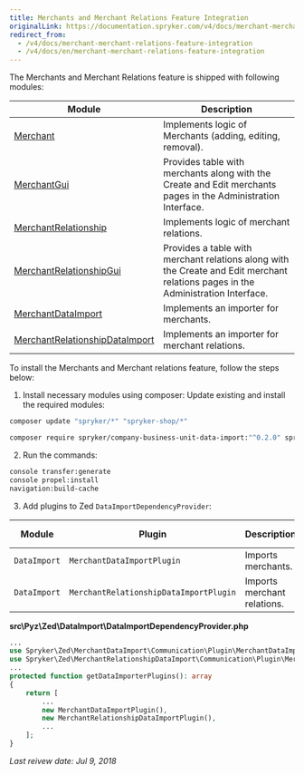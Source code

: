 ```yaml
---
title: Merchants and Merchant Relations Feature Integration
originalLink: https://documentation.spryker.com/v4/docs/merchant-merchant-relations-feature-integration
redirect_from:
  - /v4/docs/merchant-merchant-relations-feature-integration
  - /v4/docs/en/merchant-merchant-relations-feature-integration
---
```


The Merchants and Merchant Relations feature is shipped with following modules:

| Module | Description |
| --- | --- |
| [Merchant](https://github.com/spryker/spryker/tree/master/Bundles/Merchant) | Implements logic of Merchants (adding, editing, removal). |
| [MerchantGui](https://github.com/spryker/spryker/tree/master/Bundles/MerchantGui) | Provides table with merchants along with the Create and Edit merchants pages in the Administration Interface. |
| [MerchantRelationship](https://github.com/spryker/spryker/tree/master/Bundles/MerchantRelationship) | Implements logic of merchant relations. |
| [MerchantRelationshipGui](https://github.com/spryker/spryker/tree/master/Bundles/MerchantRelationshipGui) | Provides a table with merchant relations along with the Create and Edit merchant relations pages in the Administration Interface. |
| [MerchantDataImport](https://github.com/spryker/spryker/tree/master/Bundles/MerchantDataImport) | Implements an importer for merchants. |
| [MerchantRelationshipDataImport](https://github.com/spryker/spryker/tree/master/Bundles/MerchantRelationshipDataImport) | Implements an importer for merchant relations. |

To install the Merchants and Merchant relations feature, follow the steps below:

1. Install necessary modules using composer:
Update existing and install the required modules:

```bash
composer update "spryker/*" "spryker-shop/*"
```

```bash
composer require spryker/company-business-unit-data-import:"^0.2.0" spryker/merchant:"^1.0.0" spryker/merchant-data-import:"^0.1.0" spryker/merchant-gui:"^1.0.0" spryker/merchant-relationship:"^1.0.0" spryker/merchant-relationship-data-import:"^0.1.0" spryker/merchant-relationship-gui:"^1.0.0" --update-with-dependencies
```

2. Run the commands:

```bash
console transfer:generate
console propel:install
navigation:build-cache
```

3. Add plugins to Zed `DataImportDependencyProvider`:

| Module | Plugin | Description | Method in Dependency Provider |
| --- | --- | --- | --- |
| `DataImport` | `MerchantDataImportPlugin` | Imports merchants. | `getDataImporterPlugins` |
| `DataImport` | `MerchantRelationshipDataImportPlugin` | Imports merchant relations. | `getDataImporterPlugins` |

**src\Pyz\Zed\DataImport\DataImportDependencyProvider.php**

```php
...
use Spryker\Zed\MerchantDataImport\Communication\Plugin\MerchantDataImportPlugin;
use Spryker\Zed\MerchantRelationshipDataImport\Communication\Plugin\MerchantRelationshipDataImportPlugin;
...									
protected function getDataImporterPlugins(): array
{
    return [
        ...
        new MerchantDataImportPlugin(),
        new MerchantRelationshipDataImportPlugin(),
		...
    ];
}
```

_Last reivew date: Jul 9, 2018_

[//]: # (by Valeriy Pravoslavny)
